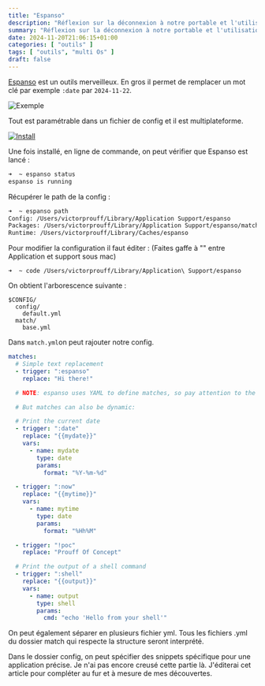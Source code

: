 ```yaml
---
title: "Espanso"
description: "Réflexion sur la déconnexion à notre portable et l'utilisation d'une montre"
summary: "Réflexion sur la déconnexion à notre portable et l'utilisation d'une montre"
date: 2024-11-20T21:06:15+01:00
categories: [ "outils" ]
tags: [ "outils", "multi Os" ]
draft: false
---
```


[Espanso](https://espanso.org/docs/get-started/) est un outils merveilleux. En gros il permet de remplacer un mot clé par exemple `:date` par `2024-11-22`.

<img src="/img/espanso/espanso-example.gif" alt="Exemple" class="center">

Tout est paramétrable dans un fichier de config et il est multiplateforme.

<a href="https://espanso.org/install/">
  <img src="/img/espanso/espanso-install.jpeg" alt="Install" class="center">
</a>

Une fois installé, en ligne de commande, on peut vérifier que Espanso est lancé :
```sh
➜  ~ espanso status
espanso is running
```

Récupérer le path de la config :
```sh
➜  ~ espanso path
Config: /Users/victorprouff/Library/Application Support/espanso
Packages: /Users/victorprouff/Library/Application Support/espanso/match/packages
Runtime: /Users/victorprouff/Library/Caches/espanso
```

Pour modifier la configuration il faut éditer : (Faites gaffe à "\" entre Application et support sous mac) 
```
➜  ~ code /Users/victorprouff/Library/Application\ Support/espanso
```

On obtient l'arborescence suivante :
```
$CONFIG/
  config/
    default.yml
  match/
    base.yml
```

Dans `match.yml`on peut rajouter notre config.


```yml {linenos=table}
matches:
  # Simple text replacement
  - trigger: ":espanso"
    replace: "Hi there!"

  # NOTE: espanso uses YAML to define matches, so pay attention to the indentation!

  # But matches can also be dynamic:

  # Print the current date
  - trigger: ":date"
    replace: "{{mydate}}"
    vars:
      - name: mydate
        type: date
        params:
          format: "%Y-%m-%d"

  - trigger: ":now"
    replace: "{{mytime}}"
    vars:
      - name: mytime
        type: date
        params:
          format: "%Hh%M"

  - trigger: "!poc"
    replace: "Prouff Of Concept"

  # Print the output of a shell command
  - trigger: ":shell"
    replace: "{{output}}"
    vars:
      - name: output
        type: shell
        params:
          cmd: "echo 'Hello from your shell'"
```

On peut également séparer en plusieurs fichier yml. Tous les fichiers .yml du dossier match qui respecte la structure seront interprété.

Dans le dossier config, on peut spécifier des snippets spécifique pour une application précise. Je n'ai pas encore creusé cette partie là. J'éditerai cet article pour compléter au fur et à mesure de mes découvertes.



